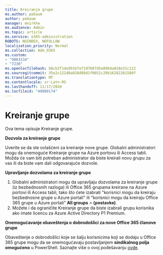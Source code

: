 ```yaml
---
title: Kreiranje grupe
ms.author: pebaum
author: pebaum
manager: mnirkhe
ms.audience: Admin
ms.topic: article
ms.service: o365-administration
ROBOTS: NOINDEX, NOFOLLOW
localization_priority: Normal
ms.collection: Adm_O365
ms.custom:
- "9003234"
- "7230"
ms.openlocfilehash: b8cb3f1de991bfe7197607d5e8964a018e31c122
ms.sourcegitcommit: 35e2c122d8a838d98d1f0851c29b16282261580f
ms.translationtype: MT
ms.contentlocale: sr-Latn-RS
ms.lasthandoff: 11/17/2020
ms.locfileid: "49089174"
---
```

# <a name="create-a-group"></a>Kreiranje grupe

Ova tema opisuje Kreiranje grupe.

**Dozvola za kreiranje grupe**

Uverite se da ste ovlašćeni za kreiranje nove grupe. Globalni administratori mogu da onemoguće Kreiranje grupe na Azure portovu ili Access tabli. Možda će vam biti potreban administrator da biste kreirali novu grupu za vas ili da biste vam dali odgovarajuće dozvole.

**Upravljanje dozvolama za kreiranje grupe**

1. Globalni administratori mogu da upravljaju dozvolama za kreiranje grupe (iz bezbednosnih razloga) ili Office 365 grupama kreirane na Azure portovi ili Access tabli, tako što ćete izabrati "korisnici mogu da kreiraju bezbednosne grupe u Azure portali" ili "korisnici mogu da kreiraju Office 365 grupe u Azure portali" **All groups**  >  **(postavke)**.
2. Možete i da ograničite Kreiranje grupe da biste izabrali grupu korisnika ako imate licencu za Azure Active Directory P1 Premium.

**Onemogućavanje obaveštenja o dobrodošlici za nove Office 365 članove grupe**

Obaveštenje o dobrodošlici koje se šalju korisnicima koji se dodaju u Office 365 grupe mogu da se onemogućavaju postavljanjem **sindikalnog polja omogućeno** u PowerShell. Saznajte više o ovoj podešavanju [ovde](https://docs.microsoft.com/powershell/module/exchange/set-unifiedgroup?view=exchange-ps&preserve-view=true).

